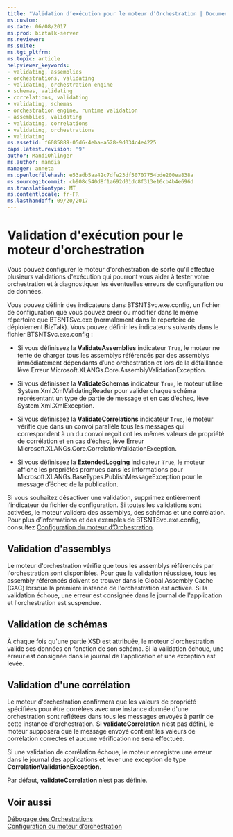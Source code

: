 ```yaml
---
title: "Validation d’exécution pour le moteur d’Orchestration | Documents Microsoft"
ms.custom: 
ms.date: 06/08/2017
ms.prod: biztalk-server
ms.reviewer: 
ms.suite: 
ms.tgt_pltfrm: 
ms.topic: article
helpviewer_keywords:
- validating, assemblies
- orchestrations, validating
- validating, orchestration engine
- schemas, validating
- correlations, validating
- validating, schemas
- orchestration engine, runtime validation
- assemblies, validating
- validating, correlations
- validating, orchestrations
- validating
ms.assetid: f6085889-05d6-4eba-a528-9d034c4e4225
caps.latest.revision: "9"
author: MandiOhlinger
ms.author: mandia
manager: anneta
ms.openlocfilehash: e53adb5aa42c7dfe23df50707754bde200ea838a
ms.sourcegitcommit: cb908c540d8f1a692d01dc8f313e16cb4b4e696d
ms.translationtype: MT
ms.contentlocale: fr-FR
ms.lasthandoff: 09/20/2017
---
```

# <a name="runtime-validation-for-the-orchestration-engine"></a>Validation d'exécution pour le moteur d'orchestration
Vous pouvez configurer le moteur d'orchestration de sorte qu'il effectue plusieurs validations d'exécution qui pourront vous aider à tester votre orchestration et à diagnostiquer les éventuelles erreurs de configuration ou de données.  
  
 Vous pouvez définir des indicateurs dans BTSNTSvc.exe.config, un fichier de configuration que vous pouvez créer ou modifier dans le même répertoire que BTSNTSvc.exe (normalement dans le répertoire de déploiement BizTalk). Vous pouvez définir les indicateurs suivants dans le fichier BTSNTSvc.exe.config :  
  
-   Si vous définissez la **ValidateAssemblies** indicateur `True`, le moteur ne tente de charger tous les assemblys référencés par des assemblys immédiatement dépendants d’une orchestration et lors de la défaillance lève Erreur Microsoft.XLANGs.Core.AssemblyValidationException.  
  
-   Si vous définissez la **ValidateSchemas** indicateur `True`, le moteur utilise System.Xml.XmlValidatingReader pour valider chaque schéma représentant un type de partie de message et en cas d’échec, lève System.Xml.XmlException.  
  
-   Si vous définissez la **ValidateCorrelations** indicateur `True`, le moteur vérifie que dans un convoi parallèle tous les messages qui correspondent à un du convoi reçoit ont les mêmes valeurs de propriété de corrélation et en cas d’échec, lève Erreur Microsoft.XLANGs.Core.CorrelationValidationException.  
  
-   Si vous définissez la **ExtendedLogging** indicateur `True`, le moteur affiche les propriétés promues dans les informations pour Microsoft.XLANGs.BaseTypes.PublishMessageException pour le message d’échec de la publication.  
  
 Si vous souhaitez désactiver une validation, supprimez entièrement l'indicateur du fichier de configuration. Si toutes les validations sont activées, le moteur validera des assemblys, des schémas et une corrélation. Pour plus d’informations et des exemples de BTSNTSvc.exe.config, consultez [Configuration du moteur d’Orchestration](../core/orchestration-engine-configuration.md).  
  
## <a name="validate-assemblies"></a>Validation d'assemblys  
 Le moteur d'orchestration vérifie que tous les assemblys référencés par l'orchestration sont disponibles. Pour que la validation réussisse, tous les assembly référencés doivent se trouver dans le Global Assembly Cache (GAC) lorsque la première instance de l'orchestration est activée. Si la validation échoue, une erreur est consignée dans le journal de l'application et l'orchestration est suspendue.  
  
## <a name="validate-schemas"></a>Validation de schémas  
 À chaque fois qu'une partie XSD est attribuée, le moteur d'orchestration valide ses données en fonction de son schéma. Si la validation échoue, une erreur est consignée dans le journal de l'application et une exception est levée.  
  
## <a name="validate-correlation"></a>Validation d'une corrélation  
 Le moteur d'orchestration confirmera que les valeurs de propriété spécifiées pour être corrélées avec une instance donnée d'une orchestration sont reflétées dans tous les messages envoyés à partir de cette instance d'orchestration. Si **validateCorrelation** n’est pas défini, le moteur supposera que le message envoyé contient les valeurs de corrélation correctes et aucune vérification ne sera effectuée.  
  
 Si une validation de corrélation échoue, le moteur enregistre une erreur dans le journal des applications et lever une exception de type **CorrelationValidationException**.  
  
 Par défaut, **validateCorrelation** n’est pas définie.  
  
## <a name="see-also"></a>Voir aussi  
 [Débogage des Orchestrations](../core/debugging-orchestrations.md)   
 [Configuration du moteur d’orchestration](../core/orchestration-engine-configuration.md)